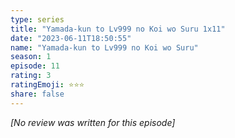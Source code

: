 ```yaml
---
type: series
title: "Yamada-kun to Lv999 no Koi wo Suru 1x11"
date: "2023-06-11T18:50:55"
name: "Yamada-kun to Lv999 no Koi wo Suru"
season: 1
episode: 11
rating: 3
ratingEmoji: ⭐️⭐️⭐️
share: false
---
```


*[No review was written for this episode]*
